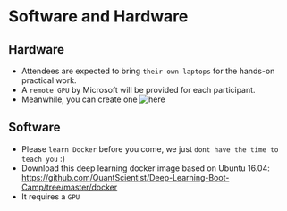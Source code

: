 # Software and Hardware


## Hardware
- Attendees are expected to bring `their own laptops` for the hands-on practical work.
- A `remote GPU` by Microsoft will be provided for each participant. 
- Meanwhile, you can create one ![here](https://azuremarketplace.microsoft.com/en-us/marketplace/apps/microsoft-ads.linux-data-science-vm-ubuntu?fref=gc)

## Software
- Please `learn Docker` before you come, we just `dont have the time to teach you` :)
- Download this deep learning docker image based on Ubuntu 16.04: https://github.com/QuantScientist/Deep-Learning-Boot-Camp/tree/master/docker
- It requires a `GPU`
